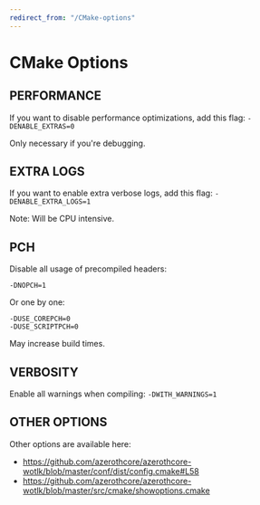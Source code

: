 ```yaml
---
redirect_from: "/CMake-options"
---
```


# CMake Options

## PERFORMANCE

If you want to disable performance optimizations, add this flag: `-DENABLE_EXTRAS=0`

Only necessary if you're debugging.

## EXTRA LOGS

If you want to enable extra verbose logs, add this flag: `-DENABLE_EXTRA_LOGS=1`

Note: Will be CPU intensive.

## PCH

Disable all usage of precompiled headers:

`-DNOPCH=1`

Or one by one:
```
-DUSE_COREPCH=0
-DUSE_SCRIPTPCH=0
```

May increase build times.

## VERBOSITY

Enable all warnings when compiling: `-DWITH_WARNINGS=1`

## OTHER OPTIONS

Other options are available here:

* https://github.com/azerothcore/azerothcore-wotlk/blob/master/conf/dist/config.cmake#L58
* https://github.com/azerothcore/azerothcore-wotlk/blob/master/src/cmake/showoptions.cmake
